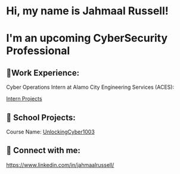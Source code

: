 # Hi, my name is Jahmaal Russell!
# I'm an upcoming CyberSecurity Professional

## 🏅Work Experience:
Cyber Operations Intern at Alamo City Engineering Services (ACES):

[Intern Projects](https://github.com/jahmaalrussell/Cyber-Security-Projects)

## 🏫 School Projects:
Course Name:
[UnlockingCyber1003](https://github.com/jahmaalrussell/UnlockingCyber-1003)

## 📲 Connect with me:
https://www.linkedin.com/in/jahmaalrussell/
